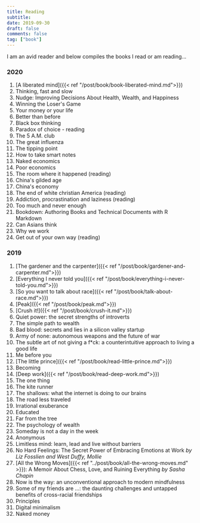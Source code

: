 ```yaml
---
title: Reading
subtitle: 
date: 2019-09-30
draft: false
comments: false
tag: ["book"]
---
```


I am an avid reader and below compiles the books I read or am reading...

### 2020

1. [A liberated mind]({{< ref "/post/book/book-liberated-mind.md">}})
2. Thinking, fast and slow
3. Nudge: Improving Decisions About Health, Wealth, and Happiness
4. Winning the Loser's Game
5. Your money or your life
6. Better than before
7. Black box thinking
8. Paradox of choice - reading
9. The 5 A.M. club
10. The great influenza
11. The tipping point
12. How to take smart notes
13. Naked economics
14. Poor economics
15. The room where it happened (reading)
16. China's gilded age
17. China's economy
18. The end of white christian America (reading)
19. Addiction, procrastination and laziness (reading)
20. Too much and never enough
21. Bookdown: Authoring Books and Technical Documents with R Markdown
22. Can Asians think
23. Why we work
24. Get out of your own way (reading)

### 2019

1. [The gardener and the carpenter]({{< ref "/post/book/gardener-and-carpenter.md">}})
2. [Everything I never told  you]({{< ref "/post/book/everything-i-never-told-you.md">}})
3. [So you want to talk about race]({{< ref "/post/book/talk-about-race.md">}})
4. [Peak]({{< ref "/post/book/peak.md">}})
5. [Crush it!]({{< ref "/post/book/crush-it.md">}})
6. Quiet power: the secret strengths of introverts
7. The simple path to wealth
8. Bad blood: secrets and lies in a silicon valley startup
9. Army of none: autonomous weapons and the future of war
10. The subtle art of not giving a f*ck: a counterintuitive approach to living a good life
11. Me before you
12. [The little prince]({{< ref "/post/book/read-little-prince.md">}})
13. Becoming
14. [Deep work]({{< ref "/post/book/read-deep-work.md">}})
15. The one thing
16. The kite runner
17. The shallows: what the internet is doing to our brains
18. The road less traveled
19. Irrational exuberance
20. Educated
21. Far from the tree
22. The psychology of wealth
23. Someday is not a day in the week
24. Anonymous
25. Limitless mind: learn, lead and live without barriers
26. No Hard Feelings: The Secret Power of Embracing Emotions at Work *by Liz Fosslien and West Duffy, Mollie*
27. [All the Wrong Moves]({{< ref "../post/book/all-the-wrong-moves.md" >}}): A Memoir About Chess, Love, and Ruining Everything *by Sasha Chapin*
28. Now is the way: an unconventional approach to modern mindfulness
29. Some of my friends are ...: the daunting challenges and untapped benefits of cross-racial friendships
30. Principles
31. Digital minimalism
32. Naked money
